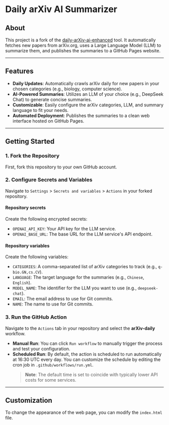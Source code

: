 # Daily arXiv AI Summarizer

## About

This project is a fork of the [daily-arXiv-ai-enhanced](https://github.com/Starlento/daily-arXiv-ai-enhanced) tool. It automatically fetches new papers from arXiv.org, uses a Large Language Model (LLM) to summarize them, and publishes the summaries to a GitHub Pages website.

---

## Features

-   **Daily Updates**: Automatically crawls arXiv daily for new papers in your chosen categories (e.g., biology, computer science).
-   **AI-Powered Summaries**: Utilizes an LLM of your choice (e.g., DeepSeek Chat) to generate concise summaries.
-   **Customizable**: Easily configure the arXiv categories, LLM, and summary language to fit your needs.
-   **Automated Deployment**: Publishes the summaries to a clean web interface hosted on GitHub Pages.

---

## Getting Started

### 1. Fork the Repository

First, fork this repository to your own GitHub account.

### 2. Configure Secrets and Variables

Navigate to `Settings` > `Secrets and variables` > `Actions` in your forked repository.

#### Repository secrets

Create the following encrypted secrets:

-   `OPENAI_API_KEY`: Your API key for the LLM service.
-   `OPENAI_BASE_URL`: The base URL for the LLM service's API endpoint.

#### Repository variables

Create the following variables:

-   `CATEGORIES`: A comma-separated list of arXiv categories to track (e.g., `q-bio.GN,cs.CV`).
-   `LANGUAGE`: The target language for the summaries (e.g., `Chinese`, `English`).
-   `MODEL_NAME`: The identifier for the LLM you want to use (e.g., `deepseek-chat`).
-   `EMAIL`: The email address to use for Git commits.
-   `NAME`: The name to use for Git commits.

### 3. Run the GitHub Action

Navigate to the `Actions` tab in your repository and select the **arXiv-daily** workflow.

-   **Manual Run**: You can click `Run workflow` to manually trigger the process and test your configuration.
-   **Scheduled Run**: By default, the action is scheduled to run automatically at 16:30 UTC every day. You can customize the schedule by editing the cron job in `.github/workflows/run.yml`.
    > **Note**: The default time is set to coincide with typically lower API costs for some services.

---

## Customization

To change the appearance of the web page, you can modify the `index.html` file.
